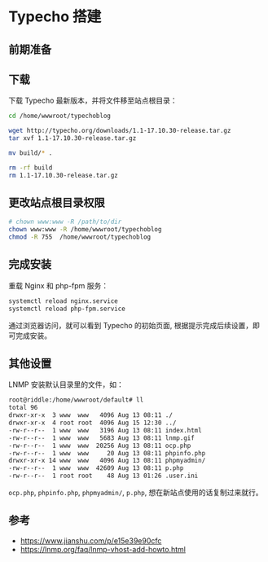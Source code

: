 # Typecho 搭建

## 前期准备

## 下载

下载 Typecho 最新版本，并将文件移至站点根目录：

```bash
cd /home/wwwroot/typechoblog

wget http://typecho.org/downloads/1.1-17.10.30-release.tar.gz
tar xvf 1.1-17.10.30-release.tar.gz

mv build/* .

rm -rf build
rm 1.1-17.10.30-release.tar.gz
```

## 更改站点根目录权限

```bash
# chown www:www -R /path/to/dir
chown www:www -R /home/wwwroot/typechoblog
chmod -R 755  /home/wwwroot/typechoblog
```

## 完成安装

重载 Nginx 和 php-fpm 服务：

```bash
systemctl reload nginx.service
systemctl reload php-fpm.service
```

通过浏览器访问，就可以看到 Typecho 的初始页面, 根据提示完成后续设置，即可完成安装。

## 其他设置

LNMP 安装默认目录里的文件，如：

```bash
root@riddle:/home/wwwroot/default# ll
total 96
drwxr-xr-x  3 www  www   4096 Aug 13 08:11 ./
drwxr-xr-x  4 root root  4096 Aug 15 12:30 ../
-rw-r--r--  1 www  www   3196 Aug 13 08:11 index.html
-rw-r--r--  1 www  www   5683 Aug 13 08:11 lnmp.gif
-rw-r--r--  1 www  www  20256 Aug 13 08:11 ocp.php
-rw-r--r--  1 www  www     20 Aug 13 08:11 phpinfo.php
drwxr-xr-x 14 www  www   4096 Aug 13 08:11 phpmyadmin/
-rw-r--r--  1 www  www  42609 Aug 13 08:11 p.php
-rw-r--r--  1 root root    48 Aug 13 01:26 .user.ini
```

`ocp.php`, `phpinfo.php`, `phpmyadmin/`, `p.php`, 想在新站点使用的话复制过来就行。

## 参考

- <https://www.jianshu.com/p/e15e39e90cfc>
- <https://lnmp.org/faq/lnmp-vhost-add-howto.html>
